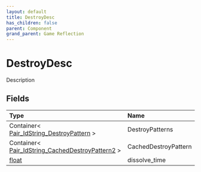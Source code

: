 ```yaml
---
layout: default
title: DestroyDesc
has_children: false
parent: Component
grand_parent: Game Reflection
---
```

# DestroyDesc
Description 

## Fields

| Type | Name |
|:----------|:--------------|
| Container< [Pair_IdString_DestroyPattern](/riftbreaker-wiki/docs/game-reflection/classes/pair__id_string__destroy_pattern/) > | DestroyPatterns |
| Container< [Pair_IdString_CachedDestroyPattern2](/riftbreaker-wiki/docs/game-reflection/classes/pair__id_string__cached_destroy_pattern2/) > | CachedDestroyPattern |
| [float](/riftbreaker-wiki/docs/game-reflection/components/float/) | dissolve_time |

